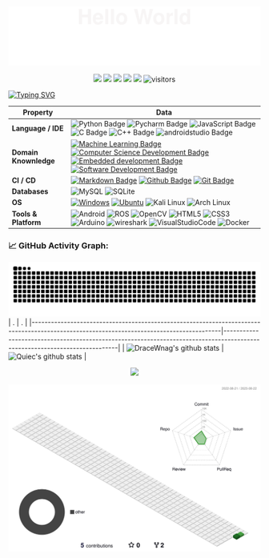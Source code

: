 ![](assets/Bottom_up.svg)

<!--   my-icons -->
<p align="center">
    <a href="https://github.com/DraceWang/DraceWang"><img src="https://img.shields.io/badge/status-updating-brightgreen.svg"></a>
    <a href="https://github.com/python/cpython"><img src="https://img.shields.io/badge/Python-3.10-FF1493.svg"></a>
    <a href="https://github.com/DraceWang/DraceWang/graphs/contributors"><img src="https://img.shields.io/github/contributors/DraceWang/DraceWang?color=blue"></a>
    <a href="https://github.com/DraceWang/DraceWang/stargazers"><img src="https://img.shields.io/github/stars/DraceWang/DraceWang.svg?logo=github"></a>
    <a href="https://github.com/DraceWang/DraceWang/network/members"><img src="https://img.shields.io/github/forks/DraceWang/DraceWang.svg?color=blue&logo=github"></a>
    <img src="https://visitor-badge.laobi.icu/badge?page_id=DraceWang.DraceWang" alt="visitors"/>   
</p>



<!--   my-ticker -->    
[![Typing SVG](https://readme-typing-svg.herokuapp.com?color=%2336BCF7&center=true&vCenter=true&width=600&lines=Hi+there+👋,+I+am+Drace+Wang;+Welcome!+Let's+learn+newthings+together+🎉+🎉+🎉)](https://git.io/typing-svg)



<!--   my-skils -->

| Property                                        | Data                                                                                                                                                                                                                                                                                                                                                                                                                                                                                                                                                                                                                                                                                                                                                                                                                                                                                                                                                                                                                                                                                                                                                                                                                                                                                                                                                                                                                                                                                                                                                                                                                                                                                                                                                                                                            |
|-------------------------------------------------|-----------------------------------------------------------------------------------------------------------------------------------------------------------------------------------------------------------------------------------------------------------------------------------------------------------------------------------------------------------------------------------------------------------------------------------------------------------------------------------------------------------------------------------------------------------------------------------------------------------------------------------------------------------------------------------------------------------------------------------------------------------------------------------------------------------------------------------------------------------------------------------------------------------------------------------------------------------------------------------------------------------------------------------------------------------------------------------------------------------------------------------------------------------------------------------------------------------------------------------------------------------------------------------------------------------------------------------------------------------------------------------------------------------------------------------------------------------------------------------------------------------------------------------------------------------------------------------------------------------------------------------------------------------------------------------------------------------------------------------------------------------------------------------------------------------------|
| **Language / IDE**                              | ![Python Badge](https://img.shields.io/badge/-Python-3776AB?style=flat&logo=Python&logoColor=white) ![Pycharm Badge](https://img.shields.io/badge/-Pycharm-3776AB?style=flat&logo=Pycharm&logoColor=white)  ![JavaScript Badge](https://img.shields.io/badge/-JavaScript-3776AB?style=flat&logo=JavaScript&logoColor=white) ![C Badge](https://img.shields.io/badge/-C-3776AB?style=flat&logo=C&logoColor=white) ![C++ Badge](https://img.shields.io/badge/-C++-3776AB?style=flat&logo=cplusplus&logoColor=white)  ![androidstudio Badge](https://img.shields.io/badge/-androidstudio-3776AB?style=flat&logo=androidstudio&logoColor=white)                                                                                                                                                                                                                                                                                                                                                                                                                                                                                                                                                                                                                                                                                                                                                                                                                                                                                                                                                                                                                                                                    |
| **Domain Knownledge**                           | [![Machine Learning Badge](https://img.shields.io/badge/-Machine%20Learning-01D277?style=flat&logoColor=white)](https://github.com/BEPb/BEPb) [![Computer Science Development Badge](https://img.shields.io/badge/-Computer%20Science-FAB040?style=flat&logoColor=white)](https://github.com/search?q=user%3ABEPb&type=Repositories) [![Embedded development Badge](https://img.shields.io/badge/-Embedded%20development-4C8CBF?style=flat&logoColor=white)](https://github.com/search?q=user%3ABEPb&type=Repositories) [![Software Development Badge](https://img.shields.io/badge/-Software%20Development-FF6600?style=flat&logoColor=white)](https://github.com/search?q=user%3ABEPb&type=Repositories)                                                                                                                                                                                                                                                                                                                                                                                                                                                                                                                                                                                                                                                                                                                                                                                                                                                                                                                                                                                                                                                                                      |
| **CI / CD**                                     | [![Markdown Badge](https://img.shields.io/badge/-Markdown-2088FF?style=flat&logo=Markdown&logoColor=white)](https://github.com/BEPb/BEPb) [![Github Badge](https://img.shields.io/badge/-Github%20-2088FF?style=flat&logo=Github&logoColor=white)](https://github.com/BEPb/BEPb) [![Git Badge](https://img.shields.io/badge/-Git%20-2088FF?style=flat&logo=Git&logoColor=white)](https://github.com/BEPb/BEPb)                                                                                                                                                                                                                                                                                                                                                                                                                                                                                                                                                                                                                                                                                                                                                                                                                                                                                                                                                                                                                                                                                                                                                                                                                                                                                                                                                                                       |
| **Databases**                                   | <img alt="MySQL" src="https://camo.githubusercontent.com/e863bc79abf7a53150665ce9eb1a93f4fb6183af46bc3fb345ee5562736eb23c/68747470733a2f2f696d672e736869656c64732e696f2f62616467652f4d7953514c2d2532333030662e7376673f6c6f676f3d6d7973716c266c6f676f436f6c6f723d7768697465" data-canonical-src="https://img.shields.io/badge/MySQL-%2300f.svg?logo=mysql&logoColor=white" style="max-width: 100%;"> <img  alt="SQLite" data-canonical-src="https://img.shields.io/badge/-SQLite-black?style=flat-square&logo=SQLite&logoColor=blue" style="max-width: 100%;">                                                                                                                                                                                                                                                                                                                                                                                                                                                                                                                                                                                                                                                                                                                                                                                                                                                                                                                                               |
| **OS**                                          | <a target="_blank" rel="noopener noreferrer" href="https://camo.githubusercontent.com/b44114213a5a462903bd69611bb6846f1dc41fe6f3230bd37c67c3d4eb65f08c/68747470733a2f2f696d672e736869656c64732e696f2f62616467652f2d57696e646f77732d626c61636b3f7374796c653d666c61742d737175617265266c6f676f3d77696e646f7773266c6f676f436f6c6f723d626c7565"><img src="https://camo.githubusercontent.com/b44114213a5a462903bd69611bb6846f1dc41fe6f3230bd37c67c3d4eb65f08c/68747470733a2f2f696d672e736869656c64732e696f2f62616467652f2d57696e646f77732d626c61636b3f7374796c653d666c61742d737175617265266c6f676f3d77696e646f7773266c6f676f436f6c6f723d626c7565" alt="Windows" data-canonical-src="https://img.shields.io/badge/-Windows-black?style=flat-square&logo=windows&logoColor=blue" style="max-width: 100%;"></a> <a target="_blank" rel="noopener noreferrer" href="https://camo.githubusercontent.com/9c4bc049e33f41f122342a1714ccf872c34098a9f2c593c33c2322cf0129fa04/68747470733a2f2f696d672e736869656c64732e696f2f62616467652f2d5562756e74752d626c61636b3f7374796c653d666c61742d737175617265266c6f676f3d7562756e7475"><img src="https://camo.githubusercontent.com/9c4bc049e33f41f122342a1714ccf872c34098a9f2c593c33c2322cf0129fa04/68747470733a2f2f696d672e736869656c64732e696f2f62616467652f2d5562756e74752d626c61636b3f7374796c653d666c61742d737175617265266c6f676f3d7562756e7475" alt="Ubuntu" data-canonical-src="https://img.shields.io/badge/-Ubuntu-black?style=flat-square&logo=ubuntu" style="max-width: 100%;"></a> <a target="_blank" rel="noopener noreferrer" ><img  alt="Kali Linux" data-canonical-src="https://img.shields.io/badge/-Kali%20Linux-black?style=flat-square&logo=Kali%20Linux&logoColor=E6E6E6" style="max-width: 100%;"></a> <a target="_blank" rel="noopener noreferrer" ><img  alt="Arch Linux" data-canonical-src="https://img.shields.io/badge/-Arch%20Linux-black?style=flat-square&logo=Arch%20Linux&logoColor=1793D1" style="max-width: 100%;"></a>                                                                                                                                                                                                                                                                           |
| **Tools & Platform**                            | ![Android](https://img.shields.io/badge/Android-3DDC84?style=for-the-badge&logo=Android&logoColor=white)  ![ROS](https://img.shields.io/badge/ROS-F9AB00?style=for-the-badge&logo=ROS&color=525252) ![OpenCV](https://img.shields.io/badge/OpenCV-27338e?style=for-the-badge&logo=OpenCV&logoColor=white) ![HTML5](https://img.shields.io/badge/HTML5-E34F26?style=for-the-badge&logo=html5&logoColor=white) ![CSS3](https://img.shields.io/badge/CSS3-1572B6?style=for-the-badge&logo=css3&logoColor=white)  ![Arduino](https://img.shields.io/badge/Arduino-00878F?style=for-the-badge&logo=Arduino&logoColor=white)  ![wireshark](https://img.shields.io/badge/wireshark-1679A7?style=for-the-badge&logo=wireshark&logoColor=white) ![VisualStudioCode](https://img.shields.io/badge/visualstudiocode-007ACC?style=for-the-badge&logo=visualstudiocode&logoColor=white) ![Docker](https://img.shields.io/badge/Docker-2496ED?style=for-the-badge&logo=Docker&logoColor=white)                                                                                                                                                                                                                                                                                                                                                                                                                                                                                                                                                                                                                                                                                                                                                                                                                                                                                                                                                                                                                                                                                                                                                                                                                                                                                                                           
<!--   GitHub stats graph -->

### 📈 GitHub Activity Graph:
<!-- [![BEPb's github activity graph](https://github-readme-activity-graph.cyclic.app/graph?username=BEPb&theme=github-compact)](https://github.com/BEPb/github-readme-activity-graph) -->
![DraceWang's github activity graph](https://raw.githubusercontent.com/DraceWang/DraceWang/output/github-contribution-grid-snake.svg)
| .                                                                                                                                       | .                                                                                                                         |
|-----------------------------------------------------------------------------------------------------------------------------------------|---------------------------------------------------------------------------------------------------------------------------|
| ![DraceWnag's github stats](https://github-readme-stats.vercel.app/api?username=DraceWang&show_icons=true&theme=radical&include_all_commits=true) | ![Quiec's github stats](https://github-readme-stats.vercel.app/api/top-langs/?username=DraceWang&theme=radical&layout=compact) |

<center>
<img src="https://github-readme-streak-stats.herokuapp.com/?user=DraceWang" ></img>
</center>

<!--   profile-green-animate -->
![](./profile-3d-contrib/profile-green-animate.svg)

